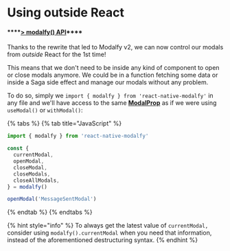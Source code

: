 # Using outside React

#### \*\*\*\*[**&gt; modalfy\(\) API**](../api/modalfy.md)\*\*\*\*

Thanks to the rewrite that led to Modalfy v2, we can now control our modals from _outside_ React for the 1st time!

This means that we don't need to be inside any kind of component to open or close modals anymore. We could be in a function fetching some data or inside a Saga side effect and manage our modals without any problem. 

To do so, simply we `import { modalfy } from 'react-native-modalfy'` in any file and we'll have access to the same [**ModalProp**](../api/types/modalprop.md) as if we were using `useModal()` or `withModal()`:

{% tabs %}
{% tab title="JavaScript" %}
```javascript
import { modalfy } from 'react-native-modalfy'

const {
  currentModal,
  openModal,
  closeModal,
  closeModals,
  closeAllModals,
} = modalfy()

openModal('MessageSentModal')
```
{% endtab %}
{% endtabs %}

{% hint style="info" %}
To always get the latest value of `currentModal,` consider using `modalfy().currentModal` when you need that information, instead of the aforementioned destructuring syntax.
{% endhint %}



